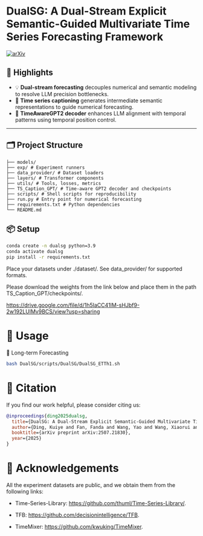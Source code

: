 # DualSG: A Dual-Stream Explicit Semantic-Guided Multivariate Time Series Forecasting Framework

[![arXiv](https://img.shields.io/badge/arXiv-2507.21830-8bc34a.svg)](https://arxiv.org/abs/2507.21830)

## 🚀 Highlights

- 💡 **Dual-stream forecasting** decouples numerical and semantic modeling to resolve LLM precision bottlenecks.
- 🔁 **Time series captioning** generates intermediate semantic representations to guide numerical forecasting.
- 🤖 **TimeAwareGPT2 decoder** enhances LLM alignment with temporal patterns using temporal position control.

---

## 🗂️ Project Structure
```
├── models/ 
├── exp/ # Experiment runners
├── data_provider/ # Dataset loaders
├── layers/ # Transformer components
├── utils/ # Tools, losses, metrics
├── TS_Caption_GPT/ # Time-aware GPT2 decoder and checkpoints
├── scripts/ # Shell scripts for reproducibility
├── run.py # Entry point for numerical forecasting
├── requirements.txt # Python dependencies
└── README.md
```

## 📦 Setup

```bash
conda create -n dualsg python=3.9
conda activate dualsg
pip install -r requirements.txt
```
Place your datasets under ./dataset/. See data_provider/ for supported formats.

Please download the weights from the link below and place them in the path TS_Caption_GPT/checkpoints/.

https://drive.google.com/file/d/1h5IaCC41lM-sHJbf9-2w192LUlMv9BCS/view?usp=sharing

# 🧪 Usage
🔢 Long-term Forecasting
```bash
bash DualSG/scripts/DualSG/DualSG_ETTh1.sh
```



# 📎 Citation
If you find our work helpful, please consider citing us:

```bibtex
@inproceedings{ding2025dualsg,
  title={DualSG: A Dual-Stream Explicit Semantic-Guided Multivariate Time Series Forecasting Framework},
  author={Ding, Kuiye and Fan, Fanda and Wang, Yao and Wang, Xiaorui and Gong, Luqi and Jiang, Yishan and Luo, Chunjie and Zhan, Jianfeng and others},
  booktitle={arXiv preprint arXiv:2507.21830},
  year={2025}
}
```
# 🙌 Acknowledgements

All the experiment datasets are public, and we obtain them from the following links:

- Time-Series-Library: https://github.com/thuml/Time-Series-Library/.

- TFB: https://github.com/decisionintelligence/TFB.

- TimeMixer: https://github.com/kwuking/TimeMixer.
